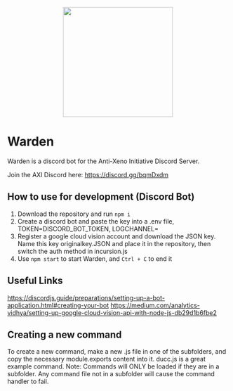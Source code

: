 <p align="center">
<img src="https://user-images.githubusercontent.com/85346345/128631152-1b2fb9d3-b5cf-4451-a287-a6a7124e1818.png" width="250">
</p>

# Warden

Warden is a discord bot for the Anti-Xeno Initiative Discord Server.

Join the AXI Discord here: https://discord.gg/bqmDxdm

## How to use for development (Discord Bot)

1. Download the repository and run `npm i`
2. Create a discord bot and paste the key into a .env file, TOKEN=DISCORD_BOT_TOKEN, LOGCHANNEL=<CHANNEL ID FOR LOGGING>
3. Register a google cloud vision account and download the JSON key. Name this key originalkey.JSON and place it in the repository, then switch the auth method in incursion.js
4. Use `npm start` to start Warden, and `Ctrl + C` to end it

## Useful Links
https://discordjs.guide/preparations/setting-up-a-bot-application.html#creating-your-bot
https://medium.com/analytics-vidhya/setting-up-google-cloud-vision-api-with-node-js-db29d1b6fbe2

## Creating a new command
To create a new command, make a new .js file in one of the subfolders, and copy the necessary module.exports content into it. ducc.js is a great example command.
Note: Commands will ONLY be loaded if they are in a subfolder. Any command file not in a subfolder will cause the command handler to fail.  
